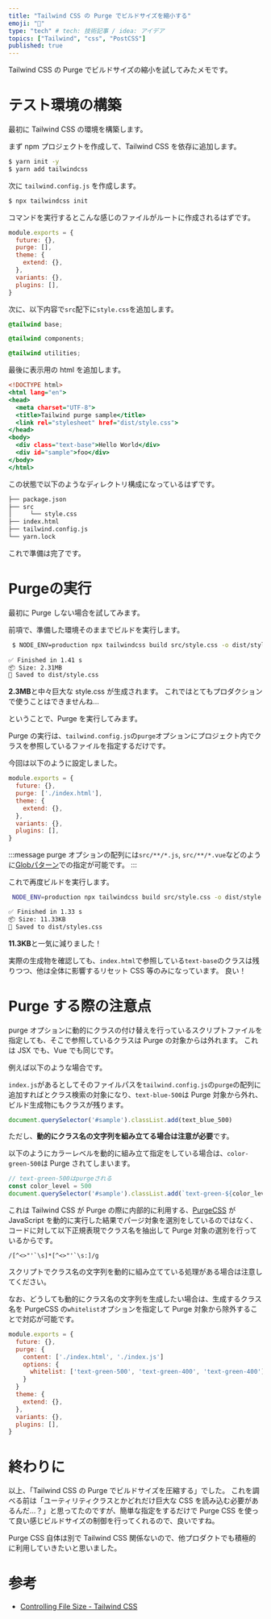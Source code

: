 ```yaml
---
title: "Tailwind CSS の Purge でビルドサイズを縮小する"
emoji: "🍏"
type: "tech" # tech: 技術記事 / idea: アイデア
topics: ["Tailwind", "css", "PostCSS"]
published: true
---
```


Tailwind CSS の Purge でビルドサイズの縮小を試してみたメモです。

# テスト環境の構築
最初に Tailwind CSS の環境を構築します。

まず npm プロジェクトを作成して、Tailwind CSS を依存に追加します。

```bash
$ yarn init -y
$ yarn add tailwindcss
```

次に `tailwind.config.js` を作成します。

```bash
$ npx tailwindcss init
```

コマンドを実行するとこんな感じのファイルがルートに作成されるはずです。

```js:tailwind.config.js
module.exports = {
  future: {},
  purge: [],
  theme: {
    extend: {},
  },
  variants: {},
  plugins: [],
}
```

次に、以下内容で`src`配下に`style.css`を追加します。

```css:src/style.css
@tailwind base;

@tailwind components;

@tailwind utilities;
```

最後に表示用の html を追加します。

```html:index.html
<!DOCTYPE html>
<html lang="en">
<head>
  <meta charset="UTF-8">
  <title>Tailwind purge sample</title>
  <link rel="stylesheet" href="dist/style.css">
</head>
<body>
  <div class="text-base">Hello World</div>
  <div id="sample">foo</div>
</body>
</html>
```

この状態で以下のようなディレクトリ構成になっているはずです。

```bash
├── package.json
├── src
│     └── style.css
├── index.html
├── tailwind.config.js
└── yarn.lock
```

これで準備は完了です。


# Purgeの実行

最初に Purge しない場合を試してみます。

前項で、準備した環境そのままでビルドを実行します。

```bash
 $ NODE_ENV=production npx tailwindcss build src/style.css -o dist/style.css
 
✅ Finished in 1.41 s
📦 Size: 2.31MB
💾 Saved to dist/style.css

```
**2.3MB**と中々巨大な style.css が生成されます。
これではとてもプロダクションで使うことはできませんね…


ということで、Purge を実行してみます。

Purge の実行は、`tailwind.config.js`の`purge`オプションにプロジェクト内でクラスを参照しているファイルを指定するだけです。

今回は以下のように設定しました。

```js:tailwind.config.js
module.exports = {
  future: {},
  purge: ['./index.html'],
  theme: {
    extend: {},
  },
  variants: {},
  plugins: [],
}
```

:::message
purge オプションの配列には`src/**/*.js`, `src/**/*.vue`などのように[Globパターン](https://github.com/isaacs/node-glob/blob/master/README.md#glob-primer)での指定が可能です。
:::

これで再度ビルドを実行します。

```bash
 NODE_ENV=production npx tailwindcss build src/style.css -o dist/style.css

✅ Finished in 1.33 s
📦 Size: 11.33KB
💾 Saved to dist/styles.css
```

**11.3KB**と一気に減りました！

実際の生成物を確認しても、`index.html`で参照している`text-base`のクラスは残りつつ、他は全体に影響するリセット CSS 等のみになっています。
良い！

# Purge する際の注意点

purge オプションに動的にクラスの付け替えを行っているスクリプトファイルを指定しても、そこで参照しているクラスは Purge の対象からは外れます。
これは JSX でも、Vue でも同じです。

例えば以下のような場合です。

`index.js`があるとしてそのファイルパスを`tailwind.config.js`の`purge`の配列に追加すればとクラス検索の対象になり、`text-blue-500`は Purge 対象から外れ、ビルド生成物にもクラスが残ります。

```js:index.js // text-blue-500はpurgeされない const text_blue_500 = 'text-blue-500'
document.querySelector('#sample').classList.add(text_blue_500)
```

ただし、**動的にクラス名の文字列を組み立てる場合は注意が必要**です。

以下のようにカラーレベルを動的に組み立て指定をしている場合は、`color-green-500`は Purge されてしまいます。

```js:index.js
// text-green-500はpurgeされる
const color_level = 500
document.querySelector('#sample').classList.add(`text-green-${color_level}`)
```

これは Tailwind CSS が Purge の際に内部的に利用する、[PurgeCSS](https://purgecss.com) が JavaScript を動的に実行した結果でパージ対象を選別をしているのではなく、コードに対して以下正規表現でクラス名を抽出して Purge 対象の選別を行っているからです。

```
/[^<>"'`\s]*[^<>"'`\s:]/g
```

スクリプトでクラス名の文字列を動的に組み立てている処理がある場合は注意してください。

なお、どうしても動的にクラス名の文字列を生成したい場合は、生成するクラス名を PurgeCSS の`whitelist`オプションを指定して Purge 対象から除外することで対応が可能です。

```js:tailwind.config.js
module.exports = {
  future: {},
  purge: {
    content: ['./index.html', './index.js']
    options: {
      whitelist: ['text-green-500', 'text-green-400', 'text-green-400']
    }
  }
  theme: {
    extend: {},
  },
  variants: {},
  plugins: [],
}
```

# 終わりに

以上、「Tailwind CSS の Purge でビルドサイズを圧縮する」でした。
これを調べる前は「ユーティリティクラスとかどれだけ巨大な CSS を読み込む必要があるんだ…？」と思ってたのですが、簡単な指定をするだけで Purge CSS を使って良い感じビルドサイズの制御を行ってくれるので、良いですね。

Purge CSS 自体は別で Tailwind CSS 関係ないので、他プロダクトでも積極的に利用していきたいと思いました。

# 参考

- [Controlling File Size - Tailwind CSS](https://tailwindcss.com/docs/controlling-file-size)